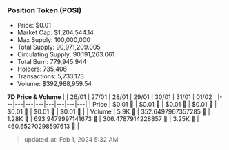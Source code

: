 
  ### Position Token (POSI)
  - Price: $0.01
  - Market Cap: $1,204,544.14
  - Max Supply: 100,000,000
  - Total Supply: 90,971,209.005
  - Circulating Supply: 90,191,263.061
  - Total Burn: 779,945.944
  - Holders: 735,406
  - Transactions: 5,733,173
  - Volume: $392,988,959.54

  **7D Price & Volume**
  | | 26&#x2F;01 | 27&#x2F;01 | 28&#x2F;01 | 29&#x2F;01 | 30&#x2F;01 | 31&#x2F;01 | 01&#x2F;02 |
  |---|---|---|---|---|---|---|---|
  | Price | $0.01 🔻 | $0.01 🔻 | $0.01 🚀 | $0.01 🚀 | $0.01 🚀 | $0.01 🚀 | $0.01 🚀 |
  | Volume | 5.9K 🚀 | 352.6497967357285 🔻 | 1.28K 🚀 | 693.9479997141673 🔻 | 306.4787914228857 🔻 | 3.25K 🚀 | 460.65270298597613 🔻 |

  > updated_at: Feb 1, 2024 5:32 AM
